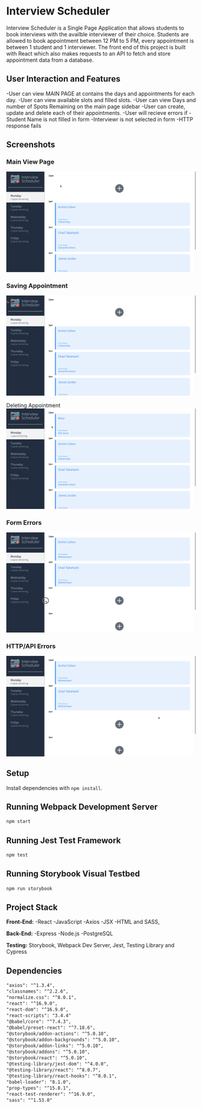 # Interview Scheduler

Interview Scheduler is a Single Page Application that allows students to book interviews with the availble interviewer of their choice. Students are allowed to book appointment between 12 PM to 5 PM, every appointment is between 1 student and 1 interviewer.
The front end of this project is built with React which also makes requests to an API to fetch and store appointment data from a database.

## User Interaction and Features

-User can view MAIN PAGE at contains the days and appointments for each day.
-User can view available slots and filled slots.
-User can view Days and number of Spots Remaining on the main page sidebar
-User can create, update and delete each of their appointments.
-User will recieve errors if
-Student Name is not filled in form
-Interviewr is not selected in form
-HTTP response fails

## Screenshots


### Main View Page
!['Main View Page'](https://github.com/Nourm9/scheduler/blob/master/docs/Scheduler%20-%20Main%20Page.gif)

### Saving Appointment
!['Saving Appointment'](https://github.com/Nourm9/scheduler/blob/master/docs/Scheduler%20-%20Saving.gif)

Deleting Appointment
!['Deleting Appointment'](https://github.com/Nourm9/scheduler/blob/master/docs/Scheduler%20-%20Delete.gif)

### Form Errors
!['Form Errors'](https://github.com/Nourm9/scheduler/blob/master/docs/Scheduler%20-%20Form%20Errors.gif)

### HTTP/API Errors
!['HTTP/API Errors'](https://github.com/Nourm9/scheduler/blob/master/docs/Scheduler%20-%20API%20Error.gif)

## Setup

Install dependencies with `npm install`.

## Running Webpack Development Server

```sh
npm start
```

## Running Jest Test Framework

```sh
npm test
```

## Running Storybook Visual Testbed

```sh
npm run storybook
```

## Project Stack

**Front-End:** 
-React
-JavaScript
-Axios
-JSX
-HTML and SASS,

**Back-End:** 
-Express 
-Node.js
-PostgreSQL

**Testing:** Storybook, Webpack Dev Server, Jest, Testing Library and Cypress

## Dependencies

    "axios": "^1.3.4",
    "classnames": "^2.2.6",
    "normalize.css": "^8.0.1",
    "react": "^16.9.0",
    "react-dom": "^16.9.0",
    "react-scripts": "3.4.4"
    "@babel/core": "^7.4.3",
    "@babel/preset-react": "^7.18.6",
    "@storybook/addon-actions": "^5.0.10",
    "@storybook/addon-backgrounds": "^5.0.10",
    "@storybook/addon-links": "^5.0.10",
    "@storybook/addons": "^5.0.10",
    "@storybook/react": "^5.0.10",
    "@testing-library/jest-dom": "^4.0.0",
    "@testing-library/react": "^8.0.7",
    "@testing-library/react-hooks": "^8.0.1",
    "babel-loader": "8.1.0",
    "prop-types": "^15.8.1",
    "react-test-renderer": "^16.9.0",
    "sass": "^1.53.0"
